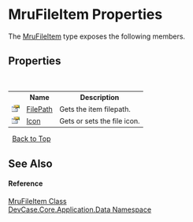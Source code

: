 # MruFileItem Properties
 

The <a href="T_DevCase_Core_Application_Data_MruFileItem">MruFileItem</a> type exposes the following members.


## Properties
&nbsp;<table><tr><th></th><th>Name</th><th>Description</th></tr><tr><td>![Public property](media/pubproperty.gif "Public property")</td><td><a href="P_DevCase_Core_Application_Data_MruFileItem_FilePath">FilePath</a></td><td>
Gets the item filepath.</td></tr><tr><td>![Public property](media/pubproperty.gif "Public property")</td><td><a href="P_DevCase_Core_Application_Data_MruFileItem_Icon">Icon</a></td><td>
Gets or sets the file icon.</td></tr></table>&nbsp;
<a href="#mrufileitem-properties">Back to Top</a>

## See Also


#### Reference
<a href="T_DevCase_Core_Application_Data_MruFileItem">MruFileItem Class</a><br /><a href="N_DevCase_Core_Application_Data">DevCase.Core.Application.Data Namespace</a><br />